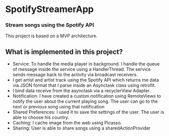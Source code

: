 # SpotifyStreamerApp
### Stream  songs using the Spotify API

This project is based on a MVP architecture.


## What is implemented in this project?

- Service: To handle the media player in background. I handle the queue of message inside the service using a HandlerThread.
  The service sends message back to the activity via broadcast receivers.
- I get artist and artist track using the Spotify API which returns me data via JSON format that I parse inside an Asynctask class using retrofit.
- I bind data receive from the asynctask via a recyclerView Adapter.
- Notification: I have created a custom notification using RemoteViews to notify the user about the current playing song. The user can go to the next or previous song using that notification
- Shared Preferences: I used it to save the settings of the user. The user is able to choose his country.
- Caching: I cache image from the web using Picasso.
- Sharing: User is able to share songs using a sharedActionProvider

